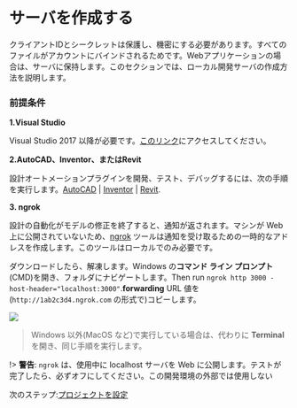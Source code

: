 # サーバを作成する

クライアントIDとシークレットは保護し、機密にする必要があります。すべてのファイルがアカウントにバインドされるためです。Webアプリケーションの場合は、サーバに保持します。このセクションでは、ローカル開発サーバの作成方法を説明します。

### 前提条件

**1\.Visual Studio**

Visual Studio 2017 以降が必要です。[このリンク](https://visualstudio.microsoft.com/vs/)にアクセスしてください。

**2\.AutoCAD、Inventor、またはRevit**

設計オートメーションプラグインを開発、テスト、デバッグするには、次の手順を実行します。[AutoCAD](https://www.autodesk.com/products/autocad/overview) | [Inventor](https://www.autodesk.com/products/inventor/overview) | [Revit](https://www.autodesk.com/products/revit/overview).

**3\. ngrok**

設計の自動化がモデルの修正を終了すると、通知が返されます。マシンが Web 上に公開されていないため、[ngrok](https://ngrok.com/) ツールは通知を受け取るための一時的なアドレスを作成します。このツールはローカルでのみ必要です。 

ダウンロードしたら、解凍します。Windows の**コマンド ライン プロンプト**(CMD)を開き、フォルダにナビゲートします。Then run `ngrok http 3000 -host-header="localhost:3000"`.**forwarding** URL 値を(`http://1ab2c3d4.ngrok.com` の形式で)コピーします。

![](/_media/designautomation/ngrok.gif)

> Windows 以外(MacOS など)で実行している場合は、代わりに **Terminal** を開き、同じ手順を実行します。

!> **警告**: `ngrok` は、使用中に localhost サーバを Web に公開します。テストが完了したら、必ずオフにしてください。この開発環境の外部では使用しない

次のステップ:[プロジェクトを設定](environment/setup/netcore_da)